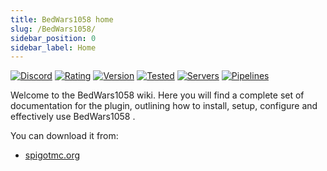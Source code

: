 ```yaml
---
title: BedWars1058 home
slug: /BedWars1058/
sidebar_position: 0
sidebar_label: Home
---
```


[![Discord](https://img.shields.io/discord/201345265821679617)](https://discord.gg/XdJfN2X)
[![Rating](https://img.shields.io/spiget/stars/50942)](https://www.spigotmc.org/resources/bedwars1058-opensource.97320/)
[![Version](https://img.shields.io/spiget/version/50942)](https://www.spigotmc.org/resources/bedwars1058-opensource.97320/)
[![Tested](https://img.shields.io/spiget/tested-versions/50942)](https://www.spigotmc.org/resources/bedwars1058-opensource.97320/)
[![Servers](https://img.shields.io/bstats/servers/1885)](https://bstats.org/plugin/bukkit/BedWars1058)
[![Pipelines](https://gitlab.com/andrei1058/BedWars1058/badges/master/pipeline.svg)](https://gitlab.com/andrei1058/BedWars1058/pipelines)

Welcome to the BedWars1058 wiki. Here you will find a complete set of documentation for the plugin, outlining how to install, setup, configure and effectively use BedWars1058 .

You can download it from: 
* [spigotmc.org](https://www.spigotmc.org/resources/bedwars1058-opensource.97320/)

